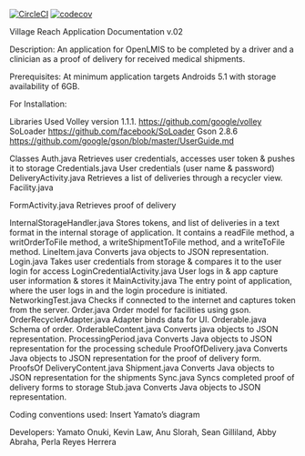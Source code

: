 [![CircleCI](https://circleci.com/gh/UnTamedLaw/VillageReach.svg?style=svg)](https://circleci.com/gh/UnTamedLaw/VillageReach)
[![codecov](https://codecov.io/gh/UnTamedLaw/VillageReach/branch/master/graph/badge.svg)](https://codecov.io/gh/UnTamedLaw/VillageReach)

Village Reach Application Documentation v.02

Description:
An application for OpenLMIS to be completed by a driver and a clinician as a proof of delivery for received medical shipments.

Prerequisites:
At minimum application targets Androids 5.1 with storage availability of 6GB.

For Installation:

Libraries Used Volley version 1.1.1. https://github.com/google/volley SoLoader https://github.com/facebook/SoLoader Gson 2.8.6 https://github.com/google/gson/blob/master/UserGuide.md

Classes Auth.java Retrieves user credentials, accesses user token & pushes it to storage Credentials.java User credentials (user name & password) DeliveryActivity.java Retrieves a list of deliveries through a recycler view. Facility.java

FormActivity.java Retrieves proof of delivery

InternalStorageHandler.java Stores tokens, and list of deliveries in a text format in the internal storage of application. It contains a readFile method, a writOrderToFile method, a writeShipmentToFile method, and a writeToFile method. LineItem.java Converts java objects to JSON representation. Login.java Takes user credentials from storage & compares it to the user login for access LoginCredentialActivity.java User logs in & app capture user information & stores it MainActivity.java The entry point of application, where the user logs in and the login procedure is initiated. NetworkingTest.java Checks if connected to the internet and captures token from the server. Order.java Order model for facilities using gson. OrderRecyclerAdapter.java Adapter binds data for UI. Orderable.java Schema of order. OrderableContent.java Converts java objects to JSON representation. ProcessingPeriod.java Converts Java objects to JSON representation for the processing schedule ProofOfDelivery.java Converts Java objects to JSON representation for the proof of delivery form. ProofsOf DeliveryContent.java Shipment.java Converts Java objects to JSON representation for the shipments Sync.java Syncs completed proof of delivery forms to storage Stub.java Converts Java objects to JSON representation.

Coding conventions used: 
Insert Yamato’s diagram

Developers:
Yamato Onuki, Kevin Law, Anu Slorah, Sean Gilliland, Abby Abraha, Perla Reyes Herrera
